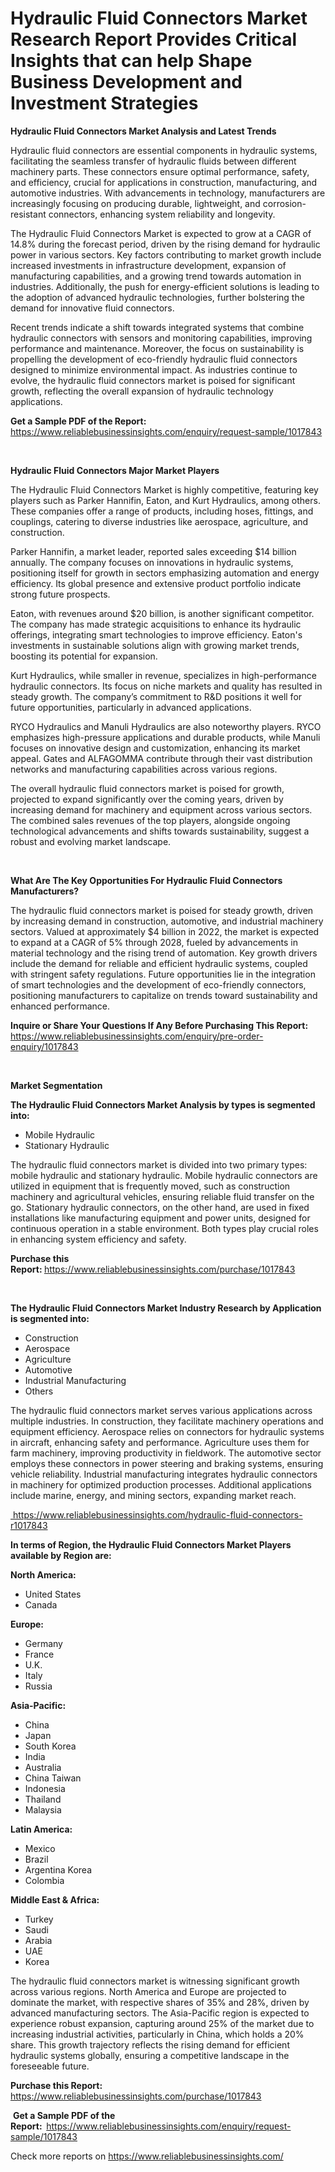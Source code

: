<p><h1>Hydraulic Fluid Connectors Market Research Report Provides Critical Insights that can help Shape Business Development and Investment Strategies</h1></p><p><strong>Hydraulic Fluid Connectors Market Analysis and Latest Trends</strong></p>
<p><p>Hydraulic fluid connectors are essential components in hydraulic systems, facilitating the seamless transfer of hydraulic fluids between different machinery parts. These connectors ensure optimal performance, safety, and efficiency, crucial for applications in construction, manufacturing, and automotive industries. With advancements in technology, manufacturers are increasingly focusing on producing durable, lightweight, and corrosion-resistant connectors, enhancing system reliability and longevity.</p><p>The Hydraulic Fluid Connectors Market is expected to grow at a CAGR of 14.8% during the forecast period, driven by the rising demand for hydraulic power in various sectors. Key factors contributing to market growth include increased investments in infrastructure development, expansion of manufacturing capabilities, and a growing trend towards automation in industries. Additionally, the push for energy-efficient solutions is leading to the adoption of advanced hydraulic technologies, further bolstering the demand for innovative fluid connectors.</p><p>Recent trends indicate a shift towards integrated systems that combine hydraulic connectors with sensors and monitoring capabilities, improving performance and maintenance. Moreover, the focus on sustainability is propelling the development of eco-friendly hydraulic fluid connectors designed to minimize environmental impact. As industries continue to evolve, the hydraulic fluid connectors market is poised for significant growth, reflecting the overall expansion of hydraulic technology applications.</p></p>
<p><strong>Get a Sample PDF of the Report:&nbsp;</strong> <a href="https://www.reliablebusinessinsights.com/enquiry/request-sample/1017843?utm_campaign=2459&utm_medium=2&utm_source=Github&utm_content=ia&utm_term=17022025&utm_id=hydraulic-fluid-connectors">https://www.reliablebusinessinsights.com/enquiry/request-sample/1017843</a></p>
<p>&nbsp;</p>
<p><strong>Hydraulic Fluid Connectors Major Market Players</strong></p>
<p><p>The Hydraulic Fluid Connectors Market is highly competitive, featuring key players such as Parker Hannifin, Eaton, and Kurt Hydraulics, among others. These companies offer a range of products, including hoses, fittings, and couplings, catering to diverse industries like aerospace, agriculture, and construction.</p><p>Parker Hannifin, a market leader, reported sales exceeding $14 billion annually. The company focuses on innovations in hydraulic systems, positioning itself for growth in sectors emphasizing automation and energy efficiency. Its global presence and extensive product portfolio indicate strong future prospects.</p><p>Eaton, with revenues around $20 billion, is another significant competitor. The company has made strategic acquisitions to enhance its hydraulic offerings, integrating smart technologies to improve efficiency. Eaton's investments in sustainable solutions align with growing market trends, boosting its potential for expansion.</p><p>Kurt Hydraulics, while smaller in revenue, specializes in high-performance hydraulic connectors. Its focus on niche markets and quality has resulted in steady growth. The company’s commitment to R&D positions it well for future opportunities, particularly in advanced applications.</p><p>RYCO Hydraulics and Manuli Hydraulics are also noteworthy players. RYCO emphasizes high-pressure applications and durable products, while Manuli focuses on innovative design and customization, enhancing its market appeal. Gates and ALFAGOMMA contribute through their vast distribution networks and manufacturing capabilities across various regions.</p><p>The overall hydraulic fluid connectors market is poised for growth, projected to expand significantly over the coming years, driven by increasing demand for machinery and equipment across various sectors. The combined sales revenues of the top players, alongside ongoing technological advancements and shifts towards sustainability, suggest a robust and evolving market landscape.</p></p>
<p>&nbsp;</p>
<p><strong>What Are The Key Opportunities For Hydraulic Fluid Connectors Manufacturers?</strong></p>
<p><p>The hydraulic fluid connectors market is poised for steady growth, driven by increasing demand in construction, automotive, and industrial machinery sectors. Valued at approximately $4 billion in 2022, the market is expected to expand at a CAGR of 5% through 2028, fueled by advancements in material technology and the rising trend of automation. Key growth drivers include the demand for reliable and efficient hydraulic systems, coupled with stringent safety regulations. Future opportunities lie in the integration of smart technologies and the development of eco-friendly connectors, positioning manufacturers to capitalize on trends toward sustainability and enhanced performance.</p></p>
<p><strong>Inquire or Share Your Questions If Any Before Purchasing This Report:</strong> <a href="https://www.reliablebusinessinsights.com/enquiry/pre-order-enquiry/1017843?utm_campaign=2459&utm_medium=2&utm_source=Github&utm_content=ia&utm_term=17022025&utm_id=hydraulic-fluid-connectors">https://www.reliablebusinessinsights.com/enquiry/pre-order-enquiry/1017843</a></p>
<p>&nbsp;</p>
<p><strong>Market Segmentation</strong></p>
<p><strong>The Hydraulic Fluid Connectors Market Analysis by types is segmented into:</strong></p>
<p><ul><li>Mobile Hydraulic</li><li>Stationary Hydraulic</li></ul></p>
<p><p>The hydraulic fluid connectors market is divided into two primary types: mobile hydraulic and stationary hydraulic. Mobile hydraulic connectors are utilized in equipment that is frequently moved, such as construction machinery and agricultural vehicles, ensuring reliable fluid transfer on the go. Stationary hydraulic connectors, on the other hand, are used in fixed installations like manufacturing equipment and power units, designed for continuous operation in a stable environment. Both types play crucial roles in enhancing system efficiency and safety.</p></p>
<p><strong>Purchase this Report:&nbsp;</strong><a href="https://www.reliablebusinessinsights.com/purchase/1017843?utm_campaign=2459&utm_medium=2&utm_source=Github&utm_content=ia&utm_term=17022025&utm_id=hydraulic-fluid-connectors">https://www.reliablebusinessinsights.com/purchase/1017843</a></p>
<p>&nbsp;</p>
<p><strong>The Hydraulic Fluid Connectors Market Industry Research by Application is segmented into:</strong></p>
<p><ul><li>Construction</li><li>Aerospace</li><li>Agriculture</li><li>Automotive</li><li>Industrial Manufacturing</li><li>Others</li></ul></p>
<p><p>The hydraulic fluid connectors market serves various applications across multiple industries. In construction, they facilitate machinery operations and equipment efficiency. Aerospace relies on connectors for hydraulic systems in aircraft, enhancing safety and performance. Agriculture uses them for farm machinery, improving productivity in fieldwork. The automotive sector employs these connectors in power steering and braking systems, ensuring vehicle reliability. Industrial manufacturing integrates hydraulic connectors in machinery for optimized production processes. Additional applications include marine, energy, and mining sectors, expanding market reach.</p></p>
<p><a href="https://www.reliablebusinessinsights.com/hydraulic-fluid-connectors-r1017843?utm_campaign=2459&utm_medium=2&utm_source=Github&utm_content=ia&utm_term=17022025&utm_id=hydraulic-fluid-connectors">&nbsp;https://www.reliablebusinessinsights.com/hydraulic-fluid-connectors-r1017843</a></p>
<p><strong>In terms of Region, the Hydraulic Fluid Connectors Market Players available by Region are:</strong></p>
<p>
    <p> <strong> North America: </strong>
        <ul>
            <li>United States</li>
            <li>Canada</li>
        </ul>
        </p> 
    <p> <strong> Europe: </strong>
        <ul>
            <li>Germany</li>
            <li>France</li>
            <li>U.K.</li>
            <li>Italy</li>
            <li>Russia</li>
        </ul>
        </p> 
    <p> <strong> Asia-Pacific: </strong>
        <ul>
            <li>China</li>
            <li>Japan</li>
            <li>South Korea</li>
            <li>India</li>
            <li>Australia</li>
            <li>China Taiwan</li>
            <li>Indonesia</li>
            <li>Thailand</li>
            <li>Malaysia</li>
        </ul>
        </p> 
    <p> <strong> Latin America: </strong>
        <ul>
            <li>Mexico</li>
            <li>Brazil</li>
            <li>Argentina Korea</li>
            <li>Colombia</li>
        </ul>
        </p> 
    <p> <strong> Middle East & Africa: </strong>
        <ul>
            <li>Turkey</li>
            <li>Saudi</li>
            <li>Arabia</li>
            <li>UAE</li>
            <li>Korea</li>
        </ul>
    </p>
    </p>
<p><p>The hydraulic fluid connectors market is witnessing significant growth across various regions. North America and Europe are projected to dominate the market, with respective shares of 35% and 28%, driven by advanced manufacturing sectors. The Asia-Pacific region is expected to experience robust expansion, capturing around 25% of the market due to increasing industrial activities, particularly in China, which holds a 20% share. This growth trajectory reflects the rising demand for efficient hydraulic systems globally, ensuring a competitive landscape in the foreseeable future.</p></p>
<p><strong>Purchase this Report: </strong><a href="https://www.reliablebusinessinsights.com/purchase/1017843?utm_campaign=2459&utm_medium=2&utm_source=Github&utm_content=ia&utm_term=17022025&utm_id=hydraulic-fluid-connectors">https://www.reliablebusinessinsights.com/purchase/1017843</a></p>
<p>&nbsp;<strong>Get a Sample PDF of the Report:&nbsp;&nbsp;</strong><a href="https://www.reliablebusinessinsights.com/enquiry/request-sample/1017843?utm_campaign=2459&utm_medium=2&utm_source=Github&utm_content=ia&utm_term=17022025&utm_id=hydraulic-fluid-connectors">https://www.reliablebusinessinsights.com/enquiry/request-sample/1017843</a></p>
<p><strong></strong></p>
<p>Check more reports on <a href="https://www.reliablebusinessinsights.com/?utm_campaign=2459&utm_medium=2&utm_source=Github&utm_content=ia&utm_term=17022025&utm_id=hydraulic-fluid-connectors">https://www.reliablebusinessinsights.com/</a></p>